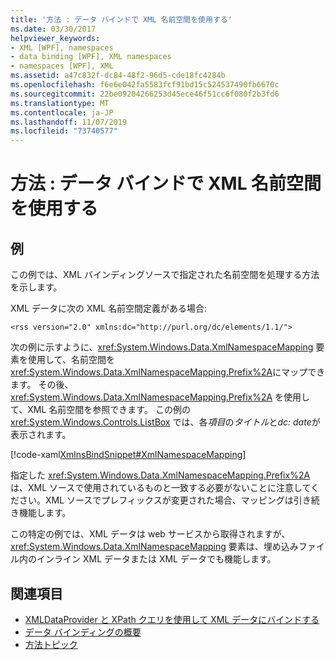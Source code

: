 ```yaml
---
title: '方法 : データ バインドで XML 名前空間を使用する'
ms.date: 03/30/2017
helpviewer_keywords:
- XML [WPF], namespaces
- data binding [WPF], XML namespaces
- namespaces [WPF], XML
ms.assetid: a47c832f-dc84-48f2-96d5-cde18fc4284b
ms.openlocfilehash: f6e6e042fa5583fcf91bd15c524537490fb6670c
ms.sourcegitcommit: 22be09204266253d45ece46f51cc6f080f2b3fd6
ms.translationtype: MT
ms.contentlocale: ja-JP
ms.lasthandoff: 11/07/2019
ms.locfileid: "73740577"
---
```

# <a name="how-to-use-xml-namespaces-in-data-binding"></a>方法 : データ バインドで XML 名前空間を使用する
## <a name="example"></a>例
 この例では、XML バインディングソースで指定された名前空間を処理する方法を示します。

 XML データに次の XML 名前空間定義がある場合:

 `<rss version="2.0" xmlns:dc="http://purl.org/dc/elements/1.1/">`

 次の例に示すように、<xref:System.Windows.Data.XmlNamespaceMapping> 要素を使用して、名前空間を <xref:System.Windows.Data.XmlNamespaceMapping.Prefix%2A>にマップできます。 その後、<xref:System.Windows.Data.XmlNamespaceMapping.Prefix%2A> を使用して、XML 名前空間を参照できます。 この例の <xref:System.Windows.Controls.ListBox> では、各*項目*の*タイトル*と*dc: date*が表示されます。

 [!code-xaml[XmlnsBindSnippet#XmlNamespaceMapping](~/samples/snippets/csharp/VS_Snippets_Wpf/XmlnsBindSnippet/CS/Window1.xaml#xmlnamespacemapping)]

 指定した <xref:System.Windows.Data.XmlNamespaceMapping.Prefix%2A> は、XML ソースで使用されているものと一致する必要がないことに注意してください。XML ソースでプレフィックスが変更された場合、マッピングは引き続き機能します。

 この特定の例では、XML データは web サービスから取得されますが、<xref:System.Windows.Data.XmlNamespaceMapping> 要素は、埋め込みファイル内のインライン XML データまたは XML データでも機能します。

## <a name="see-also"></a>関連項目

- [XMLDataProvider と XPath クエリを使用して XML データにバインドする](how-to-bind-to-xml-data-using-an-xmldataprovider-and-xpath-queries.md)
- [データ バインディングの概要](../../../desktop-wpf/data/data-binding-overview.md)
- [方法トピック](data-binding-how-to-topics.md)
